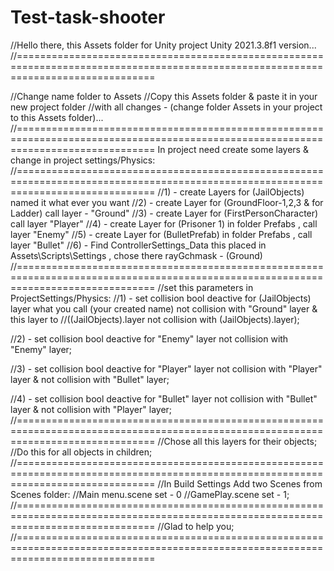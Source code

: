 # Test-task-shooter
//Hello there, this Assets folder for Unity project Unity 2021.3.8f1 version...
//====================================================================================================================================

//Change name folder to Assets
//Copy this Assets folder & paste it in your new project folder 
//with all changes - (change folder Assets in your project to this Assets folder)...
//====================================================================================================================================
In project need create some layers & change in project settings/Physics:
//====================================================================================================================================
//1) - create Layers for (JailObjects) named it what ever you want
//2) - create Layer for (GroundFloor-1,2,3 & for Ladder) call layer - "Ground" 
//3) - create Layer for (FirstPersonCharacter) call layer "Player"
//4) - create Layer for (Prisoner 1) in folder Prefabs , call layer "Enemy"
//5) - create Layer for (BulletPrefab) in folder Prefabs , call layer "Bullet"
//6) - Find ControllerSettings_Data this placed in Assets\Scripts\Settings , chose there rayGchmask - (Ground) 
//====================================================================================================================================
//set this parameters in ProjectSettings/Physics:
//1) - set collision bool deactive for (JailObjects) layer what you call (your created name) not collision with "Ground" layer & this layer to
//((JailObjects).layer not collision with (JailObjects).layer);

//2) - set collision bool deactive for "Enemy" layer not collision with "Enemy" layer;

//3) - set collision bool deactive for "Player" layer not collision with "Player" layer & not collision with "Bullet" layer;

//4) - set collision bool deactive for "Bullet" layer not collision with "Bullet" layer & not collision with "Player" layer;
//====================================================================================================================================
//Chose all this layers for their objects;
//Do this for all objects in children;
//====================================================================================================================================
//In Build Settings Add two Scenes from Scenes folder:
//Main menu.scene set - 0
//GamePlay.scene set - 1;
//====================================================================================================================================
//Glad to help you;
//====================================================================================================================================
